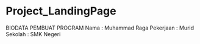 # Project_LandingPage
BIODATA PEMBUAT PROGRAM
Nama       : Muhammad Raga
Pekerjaan  : Murid
Sekolah    : SMK Negeri
